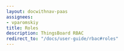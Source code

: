 ```yaml
---
layout: docwithnav-paas
assignees:
- vparomskiy
title: Roles
description: ThingsBoard RBAC
redirect_to: "/docs/user-guide/rbac#roles"
---
```

